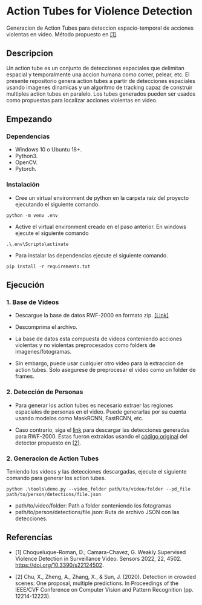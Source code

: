 # Action Tubes for Violence Detection

Generacion de Action Tubes para deteccion espacio-temporal de acciones violentas en video. Método propuesto en [[1]](#1).

## Descripcion

 Un action tube es un conjunto de detecciones espaciales que delimitan espacial y temporalmente una accion humana como correr, pelear, etc. El presente repositorio genera action tubes a partir de detecciones espaciales usando imagenes dinamicas y un algoritmo de tracking capaz de construir multiples action tubes en paralelo. Los tubes generados pueden ser usados como propuestas para localizar acciones violentas en video.


## Empezando

### Dependencias

* Windows 10 o Ubuntu 18+.
* Python3.
* OpenCV.
* Pytorch.

### Instalación

* Cree un virtual environment de python en la carpeta raiz del proyecto ejecutando el siguiente comando.
```
python -m venv .env
```

* Active el virtual environment creado en el paso anterior. En windows ejecute el siguiente comando
```
.\.env\Scripts\activate
```

* Para instalar las dependencias ejecute el siguiente comando.

```
pip install -r requirements.txt
```
## Ejecución
### 1. Base de Videos

* Descargue la base de datos RWF-2000 en formato zip. [[Link]](https://drive.google.com/file/d/1sJFv-A-mbUFCcNflgXeCYeDNgGQixUXC/view?usp=sharing)

* Descomprima el archivo.

* La base de datos esta compuesta de videos conteniendo acciones violentas y no violentas preprocesados como folders de imagenes/fotogramas.  

* Sin embargo, puede usar cualquier otro video para la extraccion de action tubes. Solo asegurese de preprocesar el video como un folder de frames.

### 2. Detección de Personas
* Para generar los action tubes es necesario extraer las regiones espaciales de personas en el video. Puede generarlas por su cuenta usando modelos como MaskRCNN, FastRCNN, etc. 

* Caso contrario, siga el [link](https://drive.google.com/file/d/180UhgMNggdnZKIzMpDMbyk5z6PQUmBr6/view?usp=sharing) para descargar las detecciones generadas para RWF-2000. Estas fueron extraidas usando el [código original](https://github.com/megvii-model/CrowdDetection.git) del detector propuesto en [[2]](#2).

### 2. Generacion de Action Tubes
Teniendo los videos y las detecciones descargadas, ejecute el siguiente comando para generar los action tubes.

```
python .\tools\demo.py --video_folder path/to/video/folder --pd_file path/to/person/detections/file.json
```
*  path/to/video/folder: Path a folder conteniendo los fotogramas
* path/to/person/detections/file.json: Ruta de archivo JSON con las detecciones.


## Referencias

* <a id="1">[1]</a> Choqueluque-Roman, D.; Camara-Chavez, G. Weakly Supervised Violence Detection in Surveillance Video. Sensors 2022, 22, 4502. https://doi.org/10.3390/s22124502.

* <a id="2">[2]</a> 
Chu, X., Zheng, A., Zhang, X., & Sun, J. (2020). Detection in crowded scenes: One proposal, multiple predictions. In Proceedings of the IEEE/CVF Conference on Computer Vision and Pattern Recognition (pp. 12214-12223).


